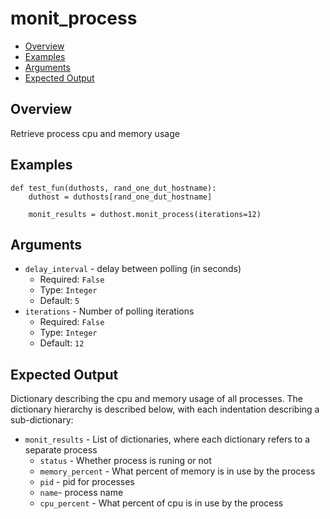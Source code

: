 # monit_process

- [Overview](#overview)
- [Examples](#examples)
- [Arguments](#arguments)
- [Expected Output](#expected-output)

## Overview
Retrieve process cpu and memory usage

## Examples
```
def test_fun(duthosts, rand_one_dut_hostname):
    duthost = duthosts[rand_one_dut_hostname]

    monit_results = duthost.monit_process(iterations=12)
```


## Arguments
- `delay_interval` - delay between polling (in seconds)
    - Required: `False`
    - Type: `Integer`
    - Default: `5`
- `iterations` - Number of polling iterations
    - Required: `False`
    - Type: `Integer`
    - Default: `12`

## Expected Output
Dictionary describing the cpu and memory usage of all processes. The dictionary hierarchy is described below, with each indentation describing a sub-dictionary: 

- `monit_results` - List of dictionaries, where each dictionary refers to a separate process
    - `status` - Whether process is runing or not
    - `memory_percent` - What percent of memory is in use by the process
    - `pid` - pid for processes
    - `name`- process name
    - `cpu_percent` - What percent of cpu is in use by the process

